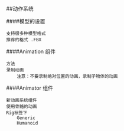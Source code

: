 ##动作系统


####模型的设置

    支持很多种模型格式
    推荐的格式 .FBX

####Animation 组件

    方法
    录制动画
        注意：不要录制绝对位置的动画，录制子物体的动画

####Animator 组件

    新动画系统组件
    使用骨骼的动画
    Rig标签下
        Generic
        Humanoid








